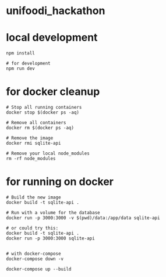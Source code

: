 # unifoodi_hackathon

# local development

```
npm install

# for development
npm run dev

```

# for docker cleanup
```
# Stop all running containers
docker stop $(docker ps -aq)

# Remove all containers
docker rm $(docker ps -aq)

# Remove the image
docker rmi sqlite-api

# Remove your local node_modules
rm -rf node_modules
```

# for running on docker
```
# Build the new image
docker build -t sqlite-api .

# Run with a volume for the database
docker run -p 3000:3000 -v $(pwd)/data:/app/data sqlite-api

# or could try this:
docker build -t sqlite-api .
docker run -p 3000:3000 sqlite-api


# with docker-compose
docker-compose down -v

docker-compose up --build
```